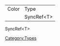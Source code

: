 |       |             |
|-------|-------------|
| Color | Type        |
|       | SyncRef\<T> |

SyncRef\<T>

[Category:Types](Category:Types "wikilink")